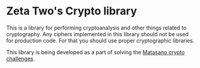 # Zeta Two's Crypto library

This is a library for performing cryptoanalysis and other things related to cryptography.
Any ciphers implemented in this library should not be used for production code.
For that you should use proper cryptographic libraries.

This library is being developed as a part of solving the [Matasano crypto challenges](http://cryptopals.com).
